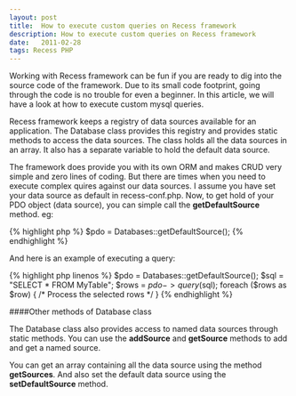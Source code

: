 ```yaml
---
layout: post
title:  How to execute custom queries on Recess framework
description: How to execute custom queries on Recess framework
date:   2011-02-28
tags: Recess PHP
---
```

Working with Recess framework can be fun if you are ready to dig into the source code of the framework. Due to its small code footprint, going through the code is no trouble for even a beginner. In this article, we will have a look at how to execute custom mysql queries.

Recess framework keeps a registry of data sources available for an application. The Database class provides this registry and provides static methods to access the data sources. The class holds all the data sources in an array. It also has a separate variable to hold the default data source.

The framework does provide you with its own ORM and makes CRUD very simple and zero lines of coding. But there are times when you need to execute complex quires against our data sources. I assume you have set your data source as default in recess-conf.php. Now, to get hold of your PDO object (data source), you can simple call the **getDefaultSource** method. eg:

{% highlight php %}
$pdo = Databases::getDefaultSource();
{% endhighlight %}

And here is an example of executing a query:

{% highlight php linenos %}
$pdo = Databases::getDefaultSource();
$sql = "SELECT * FROM MyTable";
$rows = $pdo->query($sql);
foreach ($rows as $row)
{
 /* Process the selected rows */
}
{% endhighlight %}

####Other methods of Database class

The Database class also provides access to named data sources through static methods. You can use the **addSource** and **getSource** methods to add and get a named source.

You can get an array containing all the data source using the method **getSources**. And also set the default data source using the **setDefaultSource** method.
